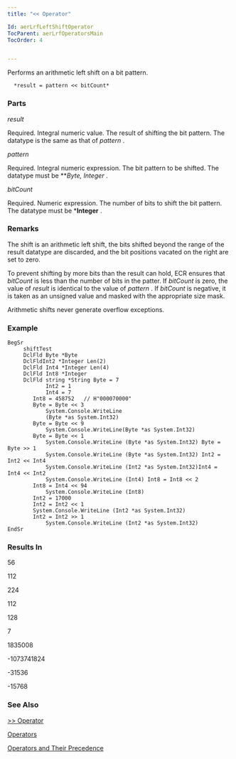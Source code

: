 ```yaml
---
title: "<< Operator"

Id: aerLrfLeftShiftOperator
TocParent: aerLrfOperatorsMain
TocOrder: 4


---
```


Performs an arithmetic left shift on a bit pattern.

```
  *result = pattern << bitCount*  
```

### Parts

*result* 

Required. Integral numeric value. The result of shifting the bit pattern. The
                datatype is the same as that of *pattern* .


*pattern* 

Required.  Integral numeric expression.  The bit pattern to be 	shifted.  The datatype must be ***Byte, *Integer** .


*bitCount* 

Required. Numeric expression. The number of bits to shift the bit pattern. The datatype must be ***Integer** .


### Remarks
The shift is an arithmetic left shift, the bits shifted beyond the range of the result datatype are discarded, and the bit positions vacated on the right are set to zero. 

To prevent shifting by more bits than the result can hold, ECR ensures that *bitCount* is less than the number of bits in the patter. If *bitCount* is zero, the value of *result* is identical to the value of *pattern* . If *bitCount* is negative, it is taken as an unsigned value and masked with the appropriate size mask. 

Arithmetic shifts never generate overflow exceptions.

### Example

```
BegSr
     shiftTest
     DclFld Byte *Byte        
     DclFldInt2 *Integer Len(2)
     DclFld Int4 *Integer Len(4)
     DclFld Int8 *Integer  
     DclFld string *String Byte = 7 
    		Int2 = 1 
    		Int4 = 7 
  		Int8 = 458752   // H"000070000" 
  		Byte = Byte << 3 
  			System.Console.WriteLine
  			(Byte *as System.Int32) 
  		Byte = Byte << 9             
 			System.Console.WriteLine(Byte *as System.Int32)
 		Byte = Byte << 1 
  			System.Console.WriteLine (Byte *as System.Int32) Byte = Byte >> 1 
			System.Console.WriteLine (Byte *as System.Int32) Int2 = Int2 << Int4               
 			System.Console.WriteLine (Int2 *as System.Int32)Int4 = Int4 << Int2 
			System.Console.WriteLine (Int4) Int8 = Int8 << 2
		Int8 = Int4 << 94 
			System.Console.WriteLine (Int8) 
		Int2 = 17000 
		Int2 = Int2 << 1 
		System.Console.WriteLine (Int2 *as System.Int32) 
		Int2 = Int2 >> 1
			System.Console.WriteLine (Int2 *as System.Int32)
EndSr 
```

### Results In
56 

112 

224 

112 

128 

7 

1835008 

-1073741824 

-31536 

-15768 

### See Also
[>> Operator](ecrLrfRightShiftOperator.html)

[Operators](ecrLrfOperatorsMain.html)

[Operators and Their Precedence](Expression_Operators_and_their_Precedence.html) 
